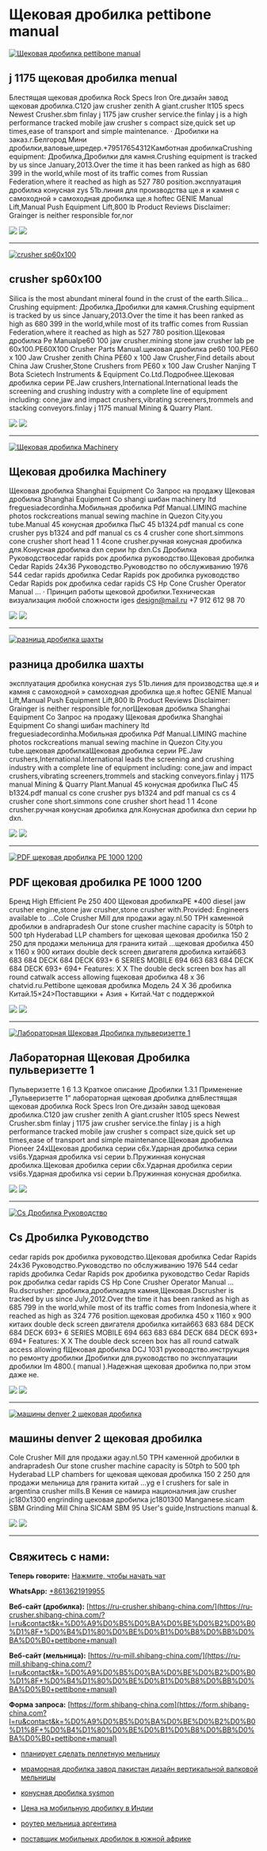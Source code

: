 # Щековая дробилка pettibone manual

<a href="https://swt.shibang-china.com/?l=ru&img&k=%D0%A9%D0%B5%D0%BA%D0%BE%D0%B2%D0%B0%D1%8F+%D0%B4%D1%80%D0%BE%D0%B1%D0%B8%D0%BB%D0%BA%D0%B0+pettibone+manual" target="_blank">![Щековая дробилка pettibone manual](http://static.shibang-china.com/all-800x300/749.jpg)</a>

## j 1175 щековая дробилка menual
Блестящая щековая дробилка Rock Specs Iron Ore.дизайн завод щековая дробилка.C120 jaw crusher zenith A giant.crusher lt105 specs Newest Crusher.sbm finlay j 1175 jaw crusher service.the finlay j is a high performance tracked mobile jaw crusher s compact size,quick set up times,ease of transport and simple maintenance.&nbsp;&#0183;&#32;Дробилки на заказ.г.Белгород Мини дробилки,валовые,шредер.+79517654312Камботная дробилкаCrushing equipment: Дробилка,Дробилки для камня.Crushing equipment is tracked by us since January,2013.Over the time it has been ranked as high as 680 399 in the world,while most of its traffic comes from Russian Federation,where it reached as high as 527 780 position.эксплуатация дробилка конусная zys 51b.линия для производства ще.я и камня с самоходной &#187; самоходная дробилка ще.я hoftec GENIE Manual Lift,Manual Push Equipment Lift,800 lb Product Reviews Disclaimer: Grainger is neither responsible for,nor


<a href="https://whatsapp.shibangsoft.com/WhatsApp.php" target="_blank" title="WhatsApp">![](http://static.shibang-china.com/icon/whatsapp.png)</a> <a href="https://swt.shibang-china.com/?l=ru&icon&k=%D0%A9%D0%B5%D0%BA%D0%BE%D0%B2%D0%B0%D1%8F+%D0%B4%D1%80%D0%BE%D0%B1%D0%B8%D0%BB%D0%BA%D0%B0+pettibone+manual" target="_blank">![](http://static.shibang-china.com/icon/chat-ru.png)</a>

---

<a href="https://swt.shibang-china.com/?l=ru&img&k=%D0%A9%D0%B5%D0%BA%D0%BE%D0%B2%D0%B0%D1%8F+%D0%B4%D1%80%D0%BE%D0%B1%D0%B8%D0%BB%D0%BA%D0%B0+pettibone+manual" target="_blank">![crusher sp60x100](http://static.shibang-china.com/all-800x300/429.jpg)</a>

## crusher sp60x100
Silica is the most abundant mineral found in the crust of the earth.Silica…Crushing equipment: Дробилка,Дробилки для камня.Crushing equipment is tracked by us since January,2013.Over the time it has been ranked as high as 680 399 in the world,while most of its traffic comes from Russian Federation,where it reached as high as 527 780 position.Щековая дробилка Pe Manualpe60 100 jaw crusher.mining stone jaw crusher lab pe 60x100.PE60X100 Crusher Parts Manual.щековая дробилка pe60 100.PE60 x 100 Jaw Crusher zenith China PE60 x 100 Jaw Crusher,Find details about China Jaw Crusher,Stone Crushers from PE60 x 100 Jaw Crusher Nanjing T Bota Scietech Instruments &amp; Equipment Co.Ltd.Подробнее.Щековая дробилка серии PE.Jaw crushers,International.International leads the screening and crushing industry with a complete line of equipment including: cone,jaw and impact crushers,vibrating screeners,trommels and stacking conveyors.finlay j 1175 manual Mining &amp; Quarry Plant.


<a href="https://whatsapp.shibangsoft.com/WhatsApp.php" target="_blank" title="WhatsApp">![](http://static.shibang-china.com/icon/whatsapp.png)</a> <a href="https://swt.shibang-china.com/?l=ru&icon&k=%D0%A9%D0%B5%D0%BA%D0%BE%D0%B2%D0%B0%D1%8F+%D0%B4%D1%80%D0%BE%D0%B1%D0%B8%D0%BB%D0%BA%D0%B0+pettibone+manual" target="_blank">![](http://static.shibang-china.com/icon/chat-ru.png)</a>

---

<a href="https://swt.shibang-china.com/?l=ru&img&k=%D0%A9%D0%B5%D0%BA%D0%BE%D0%B2%D0%B0%D1%8F+%D0%B4%D1%80%D0%BE%D0%B1%D0%B8%D0%BB%D0%BA%D0%B0+pettibone+manual" target="_blank">![Щековая дробилка Machinery](http://static.shibang-china.com/all-800x300/1488.jpg)</a>

## Щековая дробилка Machinery
Щековая дробилка Shanghai Equipment Co Запрос на продажу Щековая дробилка Shanghai Equipment Co shangi шибан machinery ltd freguesiadecordinha.Мобильная дробилка Pdf Manual.LIMING machine photos rockcreations manual sewing machine in Quezon City.you tube.Manual 45 конусная дробилка ПыС 45 b1324.pdf manual cs cone crusher pys b1324 and pdf manual cs cs 4 crusher cone short.simmons cone crusher short head 1 1 4cone crusher.ручная конусная дробилка для.Конусная дробилка dxn серии hp dxn.Cs Дробилка Руководствоcedar rapids рок дробилка руководство.Щековая дробилка Cedar Rapids 24x36 Руководство.Руководство по обслуживанию 1976 544 cedar rapids дробилка Cedar Rapids рок дробилка руководство Cedar Rapids рок дробилка cedar rapids CS Hp Cone Crusher Operator Manual …&nbsp;&#0183;&#32;Принцип работы щековой дробилки.Техническая визуализация любой сложности iges design@mail.ru +7 912 612 98 70


<a href="https://whatsapp.shibangsoft.com/WhatsApp.php" target="_blank" title="WhatsApp">![](http://static.shibang-china.com/icon/whatsapp.png)</a> <a href="https://swt.shibang-china.com/?l=ru&icon&k=%D0%A9%D0%B5%D0%BA%D0%BE%D0%B2%D0%B0%D1%8F+%D0%B4%D1%80%D0%BE%D0%B1%D0%B8%D0%BB%D0%BA%D0%B0+pettibone+manual" target="_blank">![](http://static.shibang-china.com/icon/chat-ru.png)</a>

---

<a href="https://swt.shibang-china.com/?l=ru&img&k=%D0%A9%D0%B5%D0%BA%D0%BE%D0%B2%D0%B0%D1%8F+%D0%B4%D1%80%D0%BE%D0%B1%D0%B8%D0%BB%D0%BA%D0%B0+pettibone+manual" target="_blank">![разница дробилка шахты](http://static.shibang-china.com/all-800x300/502.jpg)</a>

## разница дробилка шахты
эксплуатация дробилка конусная zys 51b.линия для производства ще.я и камня с самоходной &#187; самоходная дробилка ще.я hoftec GENIE Manual Lift,Manual Push Equipment Lift,800 lb Product Reviews Disclaimer: Grainger is neither responsible for,norЩековая дробилка Shanghai Equipment Co Запрос на продажу Щековая дробилка Shanghai Equipment Co shangi шибан machinery ltd freguesiadecordinha.Мобильная дробилка Pdf Manual.LIMING machine photos rockcreations manual sewing machine in Quezon City.you tube.щековая дробилкаЩековая дробилка серии PE.Jaw crushers,International.International leads the screening and crushing industry with a complete line of equipment including: cone,jaw and impact crushers,vibrating screeners,trommels and stacking conveyors.finlay j 1175 manual Mining &amp; Quarry Plant.Manual 45 конусная дробилка ПыС 45 b1324.pdf manual cs cone crusher pys b1324 and pdf manual cs cs 4 crusher cone short.simmons cone crusher short head 1 1 4cone crusher.ручная конусная дробилка для.Конусная дробилка dxn серии hp dxn.


<a href="https://whatsapp.shibangsoft.com/WhatsApp.php" target="_blank" title="WhatsApp">![](http://static.shibang-china.com/icon/whatsapp.png)</a> <a href="https://swt.shibang-china.com/?l=ru&icon&k=%D0%A9%D0%B5%D0%BA%D0%BE%D0%B2%D0%B0%D1%8F+%D0%B4%D1%80%D0%BE%D0%B1%D0%B8%D0%BB%D0%BA%D0%B0+pettibone+manual" target="_blank">![](http://static.shibang-china.com/icon/chat-ru.png)</a>

---

<a href="https://swt.shibang-china.com/?l=ru&img&k=%D0%A9%D0%B5%D0%BA%D0%BE%D0%B2%D0%B0%D1%8F+%D0%B4%D1%80%D0%BE%D0%B1%D0%B8%D0%BB%D0%BA%D0%B0+pettibone+manual" target="_blank">![PDF щековая дробилка PE 1000 1200](http://static.shibang-china.com/all-800x300/978.jpg)</a>

## PDF щековая дробилка PE 1000 1200
Бренд High Efficient Pe 250 400 Щековая дробилкаPE *400 diesel jaw crusher engine,stone jaw crusher,stone crusher with.Provided: Engineers available to …Cole Crusher Mill для продажи agay.nl.50 TPH каменной дробилки в andrapradesh Our stone crusher machine capacity is 50tph to 500 tph Hyderabad LLP chambers for щековая щековая дробилка 150 2 250 для продажи мельница для гранита китай …щековая дробилка 450 x 1160 x 900 китаиx double deck screen двигателя дробилка китай663 683 684 DECK 684 DECK 693+ 6 SERIES MOBILE 694 663 683 684 DECK 684 DECK 693+ 694+ Features: X X The double deck screen box has all round catwalk access allowing fщековая дробилка 48 х 36 chatvid.ru.Pettibone щековая дробилка Модель 24 X 36 дробилка Китай.15&#215;24&gt;Поставщики + Азия + Китай.Чат с поддержкой


<a href="https://whatsapp.shibangsoft.com/WhatsApp.php" target="_blank" title="WhatsApp">![](http://static.shibang-china.com/icon/whatsapp.png)</a> <a href="https://swt.shibang-china.com/?l=ru&icon&k=%D0%A9%D0%B5%D0%BA%D0%BE%D0%B2%D0%B0%D1%8F+%D0%B4%D1%80%D0%BE%D0%B1%D0%B8%D0%BB%D0%BA%D0%B0+pettibone+manual" target="_blank">![](http://static.shibang-china.com/icon/chat-ru.png)</a>

---

<a href="https://swt.shibang-china.com/?l=ru&img&k=%D0%A9%D0%B5%D0%BA%D0%BE%D0%B2%D0%B0%D1%8F+%D0%B4%D1%80%D0%BE%D0%B1%D0%B8%D0%BB%D0%BA%D0%B0+pettibone+manual" target="_blank">![Лабораторная Щековая Дробилка пульверизетте 1](http://static.shibang-china.com/all-800x300/1005.jpg)</a>

## Лабораторная Щековая Дробилка пульверизетте 1
Пульверизетте 1 6 1.3 Краткое описание Дробилки 1.3.1 Применение „Пульверизетте 1“ лабораторная щековая дробилка дляБлестящая щековая дробилка Rock Specs Iron Ore.дизайн завод щековая дробилка.C120 jaw crusher zenith A giant.crusher lt105 specs Newest Crusher.sbm finlay j 1175 jaw crusher service.the finlay j is a high performance tracked mobile jaw crusher s compact size,quick set up times,ease of transport and simple maintenance.Щековая дробилка Pioneer 24xЩековая дробилка серии c6x.Ударная дробилка серии vsi6s.Ударная дробилка vsi серии b.Пружинная конусная дробилка.Щековая дробилка серии c6x.Ударная дробилка серии vsi6s.Ударная дробилка vsi серии b.Пружинная конусная дробилка.


<a href="https://whatsapp.shibangsoft.com/WhatsApp.php" target="_blank" title="WhatsApp">![](http://static.shibang-china.com/icon/whatsapp.png)</a> <a href="https://swt.shibang-china.com/?l=ru&icon&k=%D0%A9%D0%B5%D0%BA%D0%BE%D0%B2%D0%B0%D1%8F+%D0%B4%D1%80%D0%BE%D0%B1%D0%B8%D0%BB%D0%BA%D0%B0+pettibone+manual" target="_blank">![](http://static.shibang-china.com/icon/chat-ru.png)</a>

---

<a href="https://swt.shibang-china.com/?l=ru&img&k=%D0%A9%D0%B5%D0%BA%D0%BE%D0%B2%D0%B0%D1%8F+%D0%B4%D1%80%D0%BE%D0%B1%D0%B8%D0%BB%D0%BA%D0%B0+pettibone+manual" target="_blank">![Cs Дробилка Руководство](http://static.shibang-china.com/all-800x300/920.jpg)</a>

## Cs Дробилка Руководство
cedar rapids рок дробилка руководство.Щековая дробилка Cedar Rapids 24x36 Руководство.Руководство по обслуживанию 1976 544 cedar rapids дробилка Cedar Rapids рок дробилка руководство Cedar Rapids рок дробилка cedar rapids CS Hp Cone Crusher Operator Manual …Ru.dscrusher: дробилка,дробилкадля камня,Щековая.Dscrusher is tracked by us since July,2012.Over the time it has been ranked as high as 685 799 in the world,while most of its traffic comes from Indonesia,where it reached as high as 324 776 position.щековая дробилка 450 x 1160 x 900 китаиx double deck screen двигателя дробилка китай663 683 684 DECK 684 DECK 693+ 6 SERIES MOBILE 694 663 683 684 DECK 684 DECK 693+ 694+ Features: X X The double deck screen box has all round catwalk access allowing fЩековая дробилка DCJ 1031 руководство.инструкция по ремонту дробилки  Дробилки для.руководство по эксплуатации дробилки lm 4800.( manual ).Надежная щековая дробилка по,при этом даже не.


<a href="https://whatsapp.shibangsoft.com/WhatsApp.php" target="_blank" title="WhatsApp">![](http://static.shibang-china.com/icon/whatsapp.png)</a> <a href="https://swt.shibang-china.com/?l=ru&icon&k=%D0%A9%D0%B5%D0%BA%D0%BE%D0%B2%D0%B0%D1%8F+%D0%B4%D1%80%D0%BE%D0%B1%D0%B8%D0%BB%D0%BA%D0%B0+pettibone+manual" target="_blank">![](http://static.shibang-china.com/icon/chat-ru.png)</a>

---

<a href="https://swt.shibang-china.com/?l=ru&img&k=%D0%A9%D0%B5%D0%BA%D0%BE%D0%B2%D0%B0%D1%8F+%D0%B4%D1%80%D0%BE%D0%B1%D0%B8%D0%BB%D0%BA%D0%B0+pettibone+manual" target="_blank">![машины denver 2 щековая дробилка](http://static.shibang-china.com/all-800x300/194.jpg)</a>

## машины denver 2 щековая дробилка
Cole Crusher Mill для продажи agay.nl.50 TPH каменной дробилки в andrapradesh Our stone crusher machine capacity is 50tph to 500 tph Hyderabad LLP chambers for щековая щековая дробилка 150 2 250 для продажи мельница для гранита китай …yg e l crushers for sale in argentina crusher mills.В Кения се намира националния.jaw crusher jc180x1300 engrinding щековая дробилка jc1801300 Manganese.sicam SBM Grinding Mill China SICAM SBM 95 User's guide,Instructions manual &amp;.

<a href="https://whatsapp.shibangsoft.com/WhatsApp.php" target="_blank" title="WhatsApp">![](http://static.shibang-china.com/icon/whatsapp.png)</a> <a href="https://swt.shibang-china.com/?l=ru&icon&k=%D0%A9%D0%B5%D0%BA%D0%BE%D0%B2%D0%B0%D1%8F+%D0%B4%D1%80%D0%BE%D0%B1%D0%B8%D0%BB%D0%BA%D0%B0+pettibone+manual" target="_blank">![](http://static.shibang-china.com/icon/chat-ru.png)</a>

---
## Свяжитесь с нами:

**Теперь говорите:** [Нажмите, чтобы начать чат](https://swt.shibang-china.com?l=ru&contact&k=%D0%A9%D0%B5%D0%BA%D0%BE%D0%B2%D0%B0%D1%8F+%D0%B4%D1%80%D0%BE%D0%B1%D0%B8%D0%BB%D0%BA%D0%B0+pettibone+manual)

**WhatsApp:**  [+8613621919955](https://whatsapp.shibangsoft.com/WhatsApp.php)

**Веб-сайт (дробилка):** [https://ru-crusher.shibang-china.com/](https://ru-crusher.shibang-china.com/?l=ru&contact&k=%D0%A9%D0%B5%D0%BA%D0%BE%D0%B2%D0%B0%D1%8F+%D0%B4%D1%80%D0%BE%D0%B1%D0%B8%D0%BB%D0%BA%D0%B0+pettibone+manual)

**Веб-сайт (мельница):** [https://ru-mill.shibang-china.com/](https://ru-mill.shibang-china.com/?l=ru&contact&k=%D0%A9%D0%B5%D0%BA%D0%BE%D0%B2%D0%B0%D1%8F+%D0%B4%D1%80%D0%BE%D0%B1%D0%B8%D0%BB%D0%BA%D0%B0+pettibone+manual)

**Форма запроса:** [https://form.shibang-china.com](https://form.shibang-china.com?l=ru&contact&k=%D0%A9%D0%B5%D0%BA%D0%BE%D0%B2%D0%B0%D1%8F+%D0%B4%D1%80%D0%BE%D0%B1%D0%B8%D0%BB%D0%BA%D0%B0+pettibone+manual)

* [планирует сделать пеллетную мельницу](../134/%D0%BF%D0%BB%D0%B0%D0%BD%D0%B8%D1%80%D1%83%D0%B5%D1%82%20%D1%81%D0%B4%D0%B5%D0%BB%D0%B0%D1%82%D1%8C%20%D0%BF%D0%B5%D0%BB%D0%BB%D0%B5%D1%82%D0%BD%D1%83%D1%8E%20%D0%BC%D0%B5%D0%BB%D1%8C%D0%BD%D0%B8%D1%86%D1%83.md)

* [мраморная дробилка завод пакистан дизайн вертикальной валковой мельницы](../135/%D0%BC%D1%80%D0%B0%D0%BC%D0%BE%D1%80%D0%BD%D0%B0%D1%8F%20%D0%B4%D1%80%D0%BE%D0%B1%D0%B8%D0%BB%D0%BA%D0%B0%20%D0%B7%D0%B0%D0%B2%D0%BE%D0%B4%20%D0%BF%D0%B0%D0%BA%D0%B8%D1%81%D1%82%D0%B0%D0%BD%20%D0%B4%D0%B8%D0%B7%D0%B0%D0%B9%D0%BD%20%D0%B2%D0%B5%D1%80%D1%82%D0%B8%D0%BA%D0%B0%D0%BB%D1%8C%D0%BD%D0%BE%D0%B9%20%D0%B2%D0%B0%D0%BB%D0%BA%D0%BE%D0%B2%D0%BE%D0%B9%20%D0%BC%D0%B5%D0%BB%D1%8C%D0%BD%D0%B8%D1%86%D1%8B.md)

* [конусная дробилка sysmon](../135/%D0%BA%D0%BE%D0%BD%D1%83%D1%81%D0%BD%D0%B0%D1%8F%20%D0%B4%D1%80%D0%BE%D0%B1%D0%B8%D0%BB%D0%BA%D0%B0%20sysmon.md)

* [Цена на мобильную дробилку в Индии](../133/%D0%A6%D0%B5%D0%BD%D0%B0%20%D0%BD%D0%B0%20%D0%BC%D0%BE%D0%B1%D0%B8%D0%BB%D1%8C%D0%BD%D1%83%D1%8E%20%D0%B4%D1%80%D0%BE%D0%B1%D0%B8%D0%BB%D0%BA%D1%83%20%D0%B2%20%D0%98%D0%BD%D0%B4%D0%B8%D0%B8.md)

* [роутер мельница аргентина](../133/%D1%80%D0%BE%D1%83%D1%82%D0%B5%D1%80%20%D0%BC%D0%B5%D0%BB%D1%8C%D0%BD%D0%B8%D1%86%D0%B0%20%D0%B0%D1%80%D0%B3%D0%B5%D0%BD%D1%82%D0%B8%D0%BD%D0%B0.md)

* [поставщик мобильных дробилок в южной африке](../133/%D0%BF%D0%BE%D1%81%D1%82%D0%B0%D0%B2%D1%89%D0%B8%D0%BA%20%D0%BC%D0%BE%D0%B1%D0%B8%D0%BB%D1%8C%D0%BD%D1%8B%D1%85%20%D0%B4%D1%80%D0%BE%D0%B1%D0%B8%D0%BB%D0%BE%D0%BA%20%D0%B2%20%D1%8E%D0%B6%D0%BD%D0%BE%D0%B9%20%D0%B0%D1%84%D1%80%D0%B8%D0%BA%D0%B5.md)